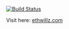 [![Build Status](https://travis-ci.org/ethwillz/ethwillz.com.svg?branch=master)](https://travis-ci.org/ethwillz/ethwillz.com)

Visit here: [ethwillz.com](https://ethwillz.com)
